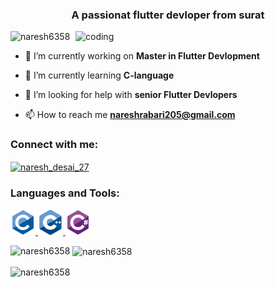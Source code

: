 <h3 align="center">A passionat flutter devloper from surat</h3>

<img align="right" alt="coding" width="400" src="https://user-images.githubusercontent.com/74038190/264141683-8aa99f6c-267d-4977-9cd3-1a4c11675863.gif"	>

<p align="left"> <img src="https://komarev.com/ghpvc/?username=naresh6358&label=Profile%20views&color=0e75b6&style=flat" alt="naresh6358" /> </p>

- 🔭 I’m currently working on **Master in Flutter Devlopment**

- 🌱 I’m currently learning **C-language**

- 🤝 I’m looking for help with **senior Flutter Devlopers**

- 📫 How to reach me **nareshrabari205@gmail.com**

<h3 align="left">Connect with me:</h3>
<p align="left">
<a href="https://instagram.com/naresh_desai_27" target="blank"><img align="center" src="https://raw.githubusercontent.com/rahuldkjain/github-profile-readme-generator/master/src/images/icons/Social/instagram.svg" alt="naresh_desai_27" height="30" width="40" /></a>
</p>

<h3 align="left">Languages and Tools:</h3>
<p align="left"> <a href="https://www.cprogramming.com/" target="_blank" rel="noreferrer"> <img src="https://raw.githubusercontent.com/devicons/devicon/master/icons/c/c-original.svg" alt="c" width="40" height="40"/> </a> <a href="https://www.w3schools.com/cpp/" target="_blank" rel="noreferrer"> <img src="https://raw.githubusercontent.com/devicons/devicon/master/icons/cplusplus/cplusplus-original.svg" alt="cplusplus" width="40" height="40"/> </a> <a href="https://www.w3schools.com/cs/" target="_blank" rel="noreferrer"> <img src="https://raw.githubusercontent.com/devicons/devicon/master/icons/csharp/csharp-original.svg" alt="csharp" width="40" height="40"/> </a> </p>

<p><img align="left" src="https://github-readme-stats.vercel.app/api/top-langs?username=naresh6358&show_icons=true&locale=en&layout=compact" alt="naresh6358" /></p>

<p>&nbsp;<img align="center" src="https://github-readme-stats.vercel.app/api?username=naresh6358&show_icons=true&locale=en" alt="naresh6358" /></p>

<p><img align="center" src="https://github-readme-streak-stats.herokuapp.com/?user=naresh6358&" alt="naresh6358" /></p>
